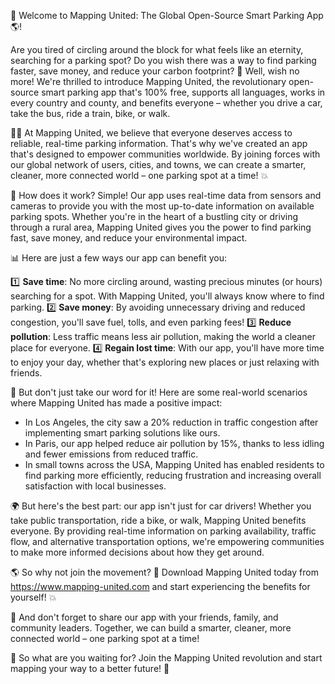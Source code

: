 🚀 Welcome to Mapping United: The Global Open-Source Smart Parking App 🌎!

Are you tired of circling around the block for what feels like an eternity, searching for a parking spot? Do you wish there was a way to find parking faster, save money, and reduce your carbon footprint? 🌟 Well, wish no more! We're thrilled to introduce Mapping United, the revolutionary open-source smart parking app that's 100% free, supports all languages, works in every country and county, and benefits everyone – whether you drive a car, take the bus, ride a train, bike, or walk.

🏃‍♀️ At Mapping United, we believe that everyone deserves access to reliable, real-time parking information. That's why we've created an app that's designed to empower communities worldwide. By joining forces with our global network of users, cities, and towns, we can create a smarter, cleaner, more connected world – one parking spot at a time! 💥

🔴 How does it work? Simple! Our app uses real-time data from sensors and cameras to provide you with the most up-to-date information on available parking spots. Whether you're in the heart of a bustling city or driving through a rural area, Mapping United gives you the power to find parking fast, save money, and reduce your environmental impact.

📊 Here are just a few ways our app can benefit you:

1️⃣ **Save time**: No more circling around, wasting precious minutes (or hours) searching for a spot. With Mapping United, you'll always know where to find parking.
2️⃣ **Save money**: By avoiding unnecessary driving and reduced congestion, you'll save fuel, tolls, and even parking fees!
3️⃣ **Reduce pollution**: Less traffic means less air pollution, making the world a cleaner place for everyone.
4️⃣ **Regain lost time**: With our app, you'll have more time to enjoy your day, whether that's exploring new places or just relaxing with friends.

🌆 But don't just take our word for it! Here are some real-world scenarios where Mapping United has made a positive impact:

* In Los Angeles, the city saw a 20% reduction in traffic congestion after implementing smart parking solutions like ours.
* In Paris, our app helped reduce air pollution by 15%, thanks to less idling and fewer emissions from reduced traffic.
* In small towns across the USA, Mapping United has enabled residents to find parking more efficiently, reducing frustration and increasing overall satisfaction with local businesses.

🌍 But here's the best part: our app isn't just for car drivers! Whether you take public transportation, ride a bike, or walk, Mapping United benefits everyone. By providing real-time information on parking availability, traffic flow, and alternative transportation options, we're empowering communities to make more informed decisions about how they get around.

🌎 So why not join the movement? 🌈 Download Mapping United today from https://www.mapping-united.com and start experiencing the benefits for yourself! 💥

👫 And don't forget to share our app with your friends, family, and community leaders. Together, we can build a smarter, cleaner, more connected world – one parking spot at a time!

💪 So what are you waiting for? Join the Mapping United revolution and start mapping your way to a better future! 🌟